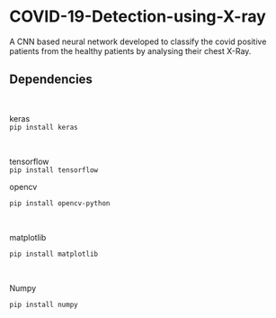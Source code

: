 # COVID-19-Detection-using-X-ray
A CNN based neural network developed to classify the covid positive patients from the healthy patients by analysing their chest X-Ray.

## Dependencies
<br>

keras
<br>
```pip install keras```

<br>

tensorflow 
<br>
``` pip install tensorflow ```
<br>

opencv
<br>

``` pip install opencv-python ```

<br>

matplotlib
<br>

``` pip install matplotlib ```

<br>

Numpy
<br>

``` pip install numpy ```
<br>
